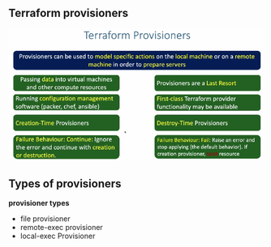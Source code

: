 ## Terraform provisioners 
![img.png](img.png)

## Types of provisioners
**provisioner types**
- file provisioner 
- remote-exec provisioner
- local-exec Provisioner